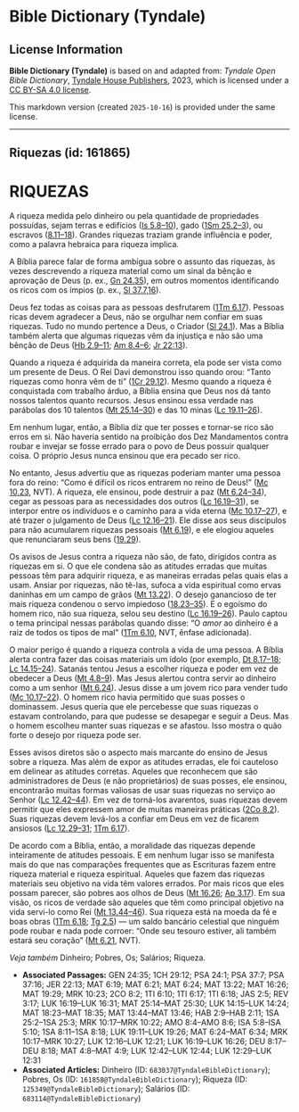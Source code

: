 # Bible Dictionary (Tyndale)

## License Information

**Bible Dictionary (Tyndale)** is based on and adapted from: _Tyndale Open Bible Dictionary_, [Tyndale House Publishers](https://tyndaleopenresources.com/), 2023, which is licensed under a [CC BY-SA 4.0 license](https://creativecommons.org/licenses/by-sa/4.0/legalcode.en).

This markdown version (created `2025-10-16`) is provided under the same license.



--------------------------------

## Riquezas (id: 161865)

RIQUEZAS
========

A riqueza medida pelo dinheiro ou pela quantidade de propriedades possuídas, sejam terras e edifícios ([Is 5\.8–10](https://ref.ly/Isa5:8-Isa5:10)), gado ([1Sm 25\.2–3](https://ref.ly/1Sam25:2-1Sam25:3)), ou escravos ([8\.11–18](https://ref.ly/1Sam8:11-1Sam8:18)). Grandes riquezas traziam grande influência e poder, como a palavra hebraica para riqueza implica.

A Bíblia parece falar de forma ambígua sobre o assunto das riquezas, às vezes descrevendo a riqueza material como um sinal da bênção e aprovação de Deus (p. ex., [Gn 24\.35](https://ref.ly/Gen24:35)), em outros momentos identificando os ricos com os ímpios (p. ex., [Sl 37\.7,16](https://ref.ly/Ps37:7)).

Deus fez todas as coisas para as pessoas desfrutarem ([1Tm 6\.17](https://ref.ly/1Tim6:17)). Pessoas ricas devem agradecer a Deus, não se orgulhar nem confiar em suas riquezas. Tudo no mundo pertence a Deus, o Criador ([Sl 24\.1](https://ref.ly/Ps24:1)). Mas a Bíblia também alerta que algumas riquezas vêm da injustiça e não são uma bênção de Deus ([Hb 2\.9–11](https://ref.ly/Hab2:9-Hab2:11); [Am 8\.4–6](https://ref.ly/Amos8:4-Amos8:6); [Jr 22:13](https://ref.ly/Jer22:13)).

Quando a riqueza é adquirida da maneira correta, ela pode ser vista como um presente de Deus. O Rei Davi demonstrou isso quando orou: “Tanto riquezas como honra vêm de ti” ([1Cr 29\.12](https://ref.ly/1Chr29:12)). Mesmo quando a riqueza é conquistada com trabalho árduo, a Bíblia ensina que Deus nos dá tanto nossos talentos quanto recursos. Jesus ensinou essa verdade nas parábolas dos 10 talentos ([Mt 25\.14–30](https://ref.ly/Matt25:14-Matt25:30)) e das 10 minas ([Lc 19\.11–26](https://ref.ly/Luke19:11-Luke19:26)).

Em nenhum lugar, então, a Bíblia diz que ter posses e tornar\-se rico são erros em si. Não haveria sentido na proibição dos Dez Mandamentos contra roubar e invejar se fosse errado para o povo de Deus possuir qualquer coisa. O próprio Jesus nunca ensinou que era pecado ser rico.

No entanto, Jesus advertiu que as riquezas poderiam manter uma pessoa fora do reino: “Como é difícil os ricos entrarem no reino de Deus!” ([Mc 10\.23](https://ref.ly/Mark10:23), NVT). A riqueza, ele ensinou, pode destruir a paz ([Mt 6\.24–34](https://ref.ly/Matt6:24-Matt6:34)), cegar as pessoas para as necessidades dos outros ([Lc 16\.19–31](https://ref.ly/Luke16:19-Luke16:31)), se interpor entre os indivíduos e o caminho para a vida eterna ([Mc 10\.17–27](https://ref.ly/Mark10:17-Mark10:27)), e até trazer o julgamento de Deus ([Lc 12\.16–21](https://ref.ly/Luke12:16-Luke12:21)). Ele disse aos seus discípulos para não acumularem riquezas pessoais ([Mt 6\.19](https://ref.ly/Matt6:19)), e ele elogiou aqueles que renunciaram seus bens ([19\.29](https://ref.ly/Matt19:29)).

Os avisos de Jesus contra a riqueza não são, de fato, dirigidos contra as riquezas em si. O que ele condena são as atitudes erradas que muitas pessoas têm para adquirir riqueza, e as maneiras erradas pelas quais elas a usam. Ansiar por riquezas, não tê\-las, sufoca a vida espiritual como ervas daninhas em um campo de grãos ([Mt 13\.22](https://ref.ly/Matt13:22)). O desejo ganancioso de ter mais riqueza condenou o servo impiedoso ([18\.23–35](https://ref.ly/Matt18:23-Matt18:35)). E o egoísmo do homem rico, não sua riqueza, selou seu destino ([Lc 16\.19–26](https://ref.ly/Luke16:19-Luke16:26)). Paulo captou o tema principal nessas parábolas quando disse: “O *amor* ao dinheiro é a raiz de todos os tipos de mal” ([1Tm 6\.10](https://ref.ly/1Tim6:10), NVT, ênfase adicionada).

O maior perigo é quando a riqueza controla a vida de uma pessoa. A Bíblia alerta contra fazer das coisas materiais um ídolo (por exemplo, [Dt 8\.17–18](https://ref.ly/Deut8:17-Deut8:18); [Lc 14\.15–24](https://ref.ly/Luke14:15-Luke14:24)). Satanás tentou Jesus a escolher riqueza e poder em vez de obedecer a Deus ([Mt 4\.8–9](https://ref.ly/Matt4:8-Matt4:9)). Mas Jesus alertou contra servir ao dinheiro como a um senhor ([Mt 6\.24](https://ref.ly/Matt6:24)). Jesus disse a um jovem rico para vender tudo ([Mc 10\.17–22](https://ref.ly/Mark10:17-Mark10:22)). O homem rico havia permitido que suas posses o dominassem. Jesus queria que ele percebesse que suas riquezas o estavam controlando, para que pudesse se desapegar e seguir a Deus. Mas o homem escolheu manter suas riquezas e se afastou. Isso mostra o quão forte o desejo por riqueza pode ser.

Esses avisos diretos são o aspecto mais marcante do ensino de Jesus sobre a riqueza. Mas além de expor as atitudes erradas, ele foi cauteloso em delinear as atitudes corretas. Aqueles que reconhecem que são administradores de Deus (e não proprietários) de suas posses, ele ensinou, encontrarão muitas formas valiosas de usar suas riquezas no serviço ao Senhor ([Lc 12\.42–44](https://ref.ly/Luke12:42-Luke12:44)). Em vez de torná\-los avarentos, suas riquezas devem permitir que eles expressem amor de muitas maneiras práticas ([2Co 8\.2](https://ref.ly/2Cor8:2)). Suas riquezas devem levá\-los a confiar em Deus em vez de ficarem ansiosos ([Lc 12\.29–31](https://ref.ly/Luke12:29-Luke12:31); [1Tm 6\.17](https://ref.ly/1Tim6:17)).

De acordo com a Bíblia, então, a moralidade das riquezas depende inteiramente de atitudes pessoais. E em nenhum lugar isso se manifesta mais do que nas comparações frequentes que as Escrituras fazem entre riqueza material e riqueza espiritual. Aqueles que fazem das riquezas materiais seu objetivo na vida têm valores errados. Por mais ricos que eles possam parecer, são pobres aos olhos de Deus ([Mt 16\.26](https://ref.ly/Matt16:26); [Ap 3\.17](https://ref.ly/Rev3:17)). Em sua visão, os ricos de verdade são aqueles que têm como principal objetivo na vida servi\-lo como Rei ([Mt 13\.44–46](https://ref.ly/Matt13:44-Matt13:46)). Sua riqueza está na moeda da fé e boas obras ([1Tm 6\.18](https://ref.ly/1Tim6:18); [Tg 2\.5](https://ref.ly/Jas2:5)) — um saldo bancário celestial que ninguém pode roubar e nada pode corroer: “Onde seu tesouro estiver, ali também estará seu coração” ([Mt 6\.21](https://ref.ly/Matt6:21), NVT).

*Veja também* Dinheiro; Pobres, Os; Salários; Riqueza.

* **Associated Passages:** GEN 24:35; 1CH 29:12; PSA 24:1; PSA 37:7; PSA 37:16; JER 22:13; MAT 6:19; MAT 6:21; MAT 6:24; MAT 13:22; MAT 16:26; MAT 19:29; MRK 10:23; 2CO 8:2; 1TI 6:10; 1TI 6:17; 1TI 6:18; JAS 2:5; REV 3:17; LUK 16:19–LUK 16:31; MAT 25:14–MAT 25:30; LUK 14:15–LUK 14:24; MAT 18:23–MAT 18:35; MAT 13:44–MAT 13:46; HAB 2:9–HAB 2:11; 1SA 25:2–1SA 25:3; MRK 10:17–MRK 10:22; AMO 8:4–AMO 8:6; ISA 5:8–ISA 5:10; 1SA 8:11–1SA 8:18; LUK 19:11–LUK 19:26; MAT 6:24–MAT 6:34; MRK 10:17–MRK 10:27; LUK 12:16–LUK 12:21; LUK 16:19–LUK 16:26; DEU 8:17–DEU 8:18; MAT 4:8–MAT 4:9; LUK 12:42–LUK 12:44; LUK 12:29–LUK 12:31
* **Associated Articles:** Dinheiro (ID: `683037@TyndaleBibleDictionary`); Pobres, Os (ID: `161858@TyndaleBibleDictionary`); Riqueza (ID: `125349@TyndaleBibleDictionary`); Salários (ID: `683114@TyndaleBibleDictionary`)

